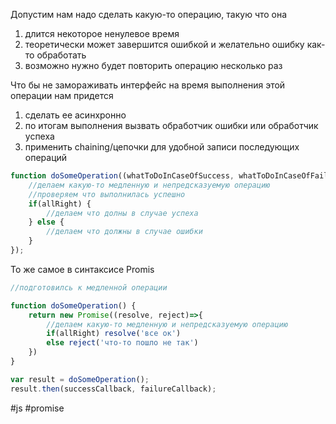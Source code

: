 Допустим нам надо сделать какую-то операцию, такую что она 
1) длится некоторoе ненулевое время
2) теоретически может завершится ошибкой и желательно ошибку как-то обработать
3) возможно нужно будет повторить операцию несколько раз

Что бы не замораживать интерфейс на время выполнения этой операции нам придется
1) сделать ее асинхронно
2) по итогам выполнения вызвать обработчик ошибки или обработчик успеха
3) применить chaining/цепочки для удобной записи последующих операций

```javascript
function doSomeOperation((whatToDoInCaseOfSuccess, whatToDoInCaseOfFail)=>{
	//делаем какую-то медленную и непредсказуемую операцию
	//проверяем что выполнилась успешно
	if(allRight) {
		//делаем что долны в случае успеха 
	} else {
		//делаем что должны в случае ошибки
	}
});
```

То же самое в синтаксисе Promis

```javascript
//подготовилсь к медленной операции

function doSomeOperation() {	
	return new Promise((resolve, reject)=>{
		//делаем какую-то медленную и непредсказуемую операцию
		if(allRight) resolve('все ок')
		else reject('что-то пошло не так')
	})		
}

var result = doSomeOperation();
result.then(successCallback, failureCallback);
```

#js #promise
